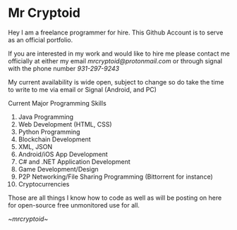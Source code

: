 <h1>Mr Cryptoid</h1>
<div id="content-pane">
<p>Hey I am a freelance programmer for hire. This Github Account is to serve as an official portfolio.</p>
<p>If you are interested in my work and would like to hire me please contact me officially at either my email <i>mrcryptoid@protonmail.com</i> or through
signal with the phone number <i>931-297-9243</i></p>
<p>My current availability is wide open, subject to change so do take the time to write to me via email or Signal (Android, and PC)</p>
<p>Current Major Programming Skills</p>
<ol>
<li>Java Programming</li>
<li>Web Development (HTML, CSS)</li>
<li>Python Programming</li>
<li>Blockchain Development</li>
<li>XML, JSON</li>
<li>Android/iOS App Development</li>
<li>C# and .NET Application Development</li>
<li>Game Development/Design</li>
<li>P2P Networking/File Sharing Programming (Bittorrent for instance)</li>
<li>Cryptocurrencies</li>
</ol>
<p>Those are all things I know how to code as well as will be posting on here for open-source free unmonitored use for all.</p>
<p><i>~mrcryptoid~</i></p>
</div>

